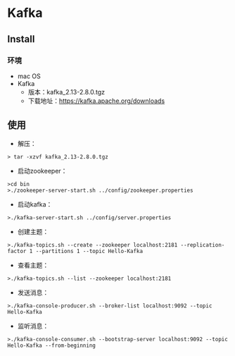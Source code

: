 # Kafka
##  Install
### 环境
* mac OS
* Kafka
	* 版本：kafka_2.13-2.8.0.tgz
	* 下载地址：https://kafka.apache.org/downloads
## 使用
* 解压：
```shell
> tar -xzvf kafka_2.13-2.8.0.tgz
```
* 启动zookeeper：
```shell
>cd bin
>./zookeeper-server-start.sh ../config/zookeeper.properties
```
* 启动kafka：
```shell
>./kafka-server-start.sh ../config/server.properties
```
* 创建主题：
```shell
>./kafka-topics.sh --create --zookeeper localhost:2181 --replication-factor 1 --partitions 1 --topic Hello-Kafka
```
* 查看主题：
```shell
>./kafka-topics.sh --list --zookeeper localhost:2181
```
* 发送消息：
```shell
>./kafka-console-producer.sh --broker-list localhost:9092 --topic Hello-Kafka
```
* 监听消息：
```shell
>./kafka-console-consumer.sh --bootstrap-server localhost:9092 --topic Hello-Kafka --from-beginning
```
